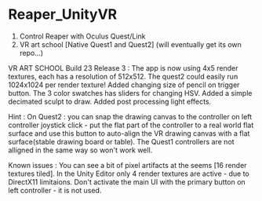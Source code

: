 # Reaper_UnityVR
1. Control Reaper with Oculus Quest/Link
2. VR art school [Native Quest1 and Quest2] (will eventually get its own repo...)



VR ART SCHOOL
Build 23 Release 3 : 
The app is now using 4x5 render textures, each has a resolution of 512x512. The quest2 could easily run 1024x1024 per render texture!
Added changing size of pencil on trigger button. The 3 color swatches has sliders for changing HSV.
Added a simple decimated sculpt to draw.
Added post processing light effects.

Hint : 
On Quest2 : you can snap the drawing canvas to the controller on left controller joystick click - 
put the flat part of the controller to a real world flat surface and use this button to auto-align 
the VR drawing canvas with a flat surface(stable drawing board or table). The Quest1 controllers are not alligned in the same way so won't work well.

Known issues : 
You can see a bit of pixel artifacts at the seems [16 render textures tiled].
In the Unity Editor only 4 render textures are active - due to DirectX11 limitaions.
Don't activate the main UI with the primary button on left controller - it is not used. 

